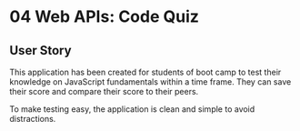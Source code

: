 # 04 Web APIs: Code Quiz

## User Story

This application has been created for students of boot camp to test their knowledge on JavaScript fundamentals within a time frame. They can save their score and compare their score to their peers.

To make testing easy, the application is clean and simple to avoid distractions.
